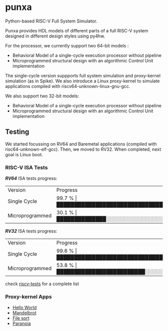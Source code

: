 # punxa
Python-based RISC-V Full System Simulator.

Punxa provides HDL models of different parts of a full RISC-V system designed in different design styles using py4hw.

For the processor, we currently support two 64-bit models :

- Behavioral Model of a single-cycle execution processor without pipeline
- Microprogrammed structural design with an algorithmic Control Unit implementation
 

The single-cycle version suppports full system simulation and proxy-kernel simulation (as in Spike).
We also introduce a Linux proxy-kernel to simulate applications compiled with riscv64-unknown-linux-gnu-gcc.

We also support two 32-bit models:

- Behavioral Model of a single-cycle execution processor without pipeline
- Microprogrammed structural design with an algorithmic Control Unit implementation
  
## Testing

We started focussing on RV64 and Baremetal applications (compiled with risc64-unknown-elf-gcc).
Then, we moved to RV32.
When completed, next goal is Linux boot.

### RISC-V ISA Tests

***RV64*** ISA tests progress: 

<table>
 <tr><td>Version</td><td>Progress</td></tr>
 <tr>
  <td>Single Cycle </td><td>99.7 %   |█████████████████████████████████████████████|</td>
 </tr>
 <tr>
  <td>Microprogrammed </td><td>30.1 %   |██████████████░░░░░░░░░░░░░░░░░░░░░░░░░░░░░░░|</td>  
 </tr>
</table>


***RV32*** ISA tests progress:

<table>
<tr><td>Version</td><td>Progress</td></tr>
<tr>
 <td>Single Cycle </td><td>99.6 %   |█████████████████████████████████████████████|</td>
</tr>
<tr>
 <td>Microprogrammed </td><td>53.8 %   |█████████████████████████░░░░░░░░░░░░░░░░░░░░|</td>
</tr>
</table>

check [riscv-tests](https://github.com/davidcastells/punxa/blob/main/test/riscv-tests/README.md) for a complete list

### Proxy-kernel Apps

- [Hello World](https://github.com/davidcastells/punxa/blob/main/test/proxykernel_software/hello/README.md)
- [Mandelbrot](https://github.com/davidcastells/punxa/blob/main/test/proxykernel_software/mandelbrot/README.md)
- [File sort](https://github.com/davidcastells/punxa/tree/main/test/proxykernel_software/sort/README.md)
- [Paranoia](https://github.com/davidcastells/punxa/tree/main/test/proxykernel_software/paranoia/README.md)

